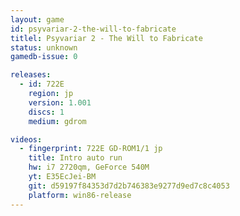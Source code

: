 ```yaml
---
layout: game
id: psyvariar-2-the-will-to-fabricate
titlel: Psyvariar 2 - The Will to Fabricate
status: unknown
gamedb-issue: 0

releases:
  - id: 722E
    region: jp
    version: 1.001
    discs: 1
    medium: gdrom

videos:
  - fingerprint: 722E GD-ROM1/1 jp
    title: Intro auto run
    hw: i7 2720qm, GeForce 540M
    yt: E35EcJei-BM
    git: d59197f84353d7d2b746383e9277d9ed7c8c4053
    platform: win86-release
---
```

